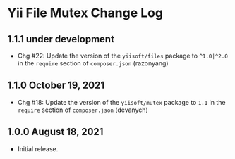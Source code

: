 # Yii File Mutex Change Log


## 1.1.1 under development

- Chg #22: Update the version of the `yiisoft/files` package to `^1.0|^2.0` in the `require` section of `composer.json` (razonyang)

## 1.1.0 October 19, 2021

- Chg #18: Update the version of the `yiisoft/mutex` package to `1.1` in the `require` section of `composer.json` (devanych)

## 1.0.0 August 18, 2021

- Initial release.
